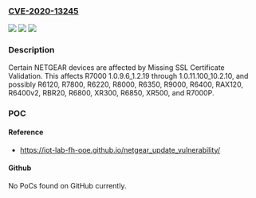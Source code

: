 ### [CVE-2020-13245](https://cve.mitre.org/cgi-bin/cvename.cgi?name=CVE-2020-13245)
![](https://img.shields.io/static/v1?label=Product&message=n%2Fa&color=blue)
![](https://img.shields.io/static/v1?label=Version&message=n%2Fa&color=blue)
![](https://img.shields.io/static/v1?label=Vulnerability&message=n%2Fa&color=brighgreen)

### Description

Certain NETGEAR devices are affected by Missing SSL Certificate Validation. This affects R7000 1.0.9.6_1.2.19 through 1.0.11.100_10.2.10, and possibly R6120, R7800, R6220, R8000, R6350, R9000, R6400, RAX120, R6400v2, RBR20, R6800, XR300, R6850, XR500, and R7000P.

### POC

#### Reference
- https://iot-lab-fh-ooe.github.io/netgear_update_vulnerability/

#### Github
No PoCs found on GitHub currently.

